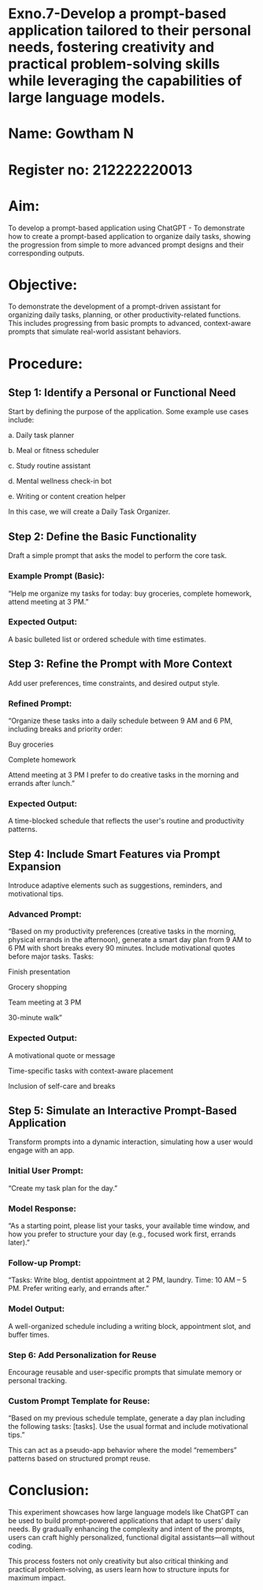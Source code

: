 # Exno.7-Develop a prompt-based application tailored to their personal needs, fostering creativity and practical problem-solving skills while leveraging the capabilities of large language models.

# Name: Gowtham N 
# Register no: 212222220013

# Aim: 
To develop a prompt-based application using ChatGPT - To demonstrate how to create a prompt-based application to organize daily tasks, showing the progression from simple to more advanced prompt designs and their corresponding outputs.


# Objective:
To demonstrate the development of a prompt-driven assistant for organizing daily tasks, planning, or other productivity-related functions. This includes progressing from basic prompts to advanced, context-aware prompts that simulate real-world assistant behaviors.

# Procedure:
## Step 1: Identify a Personal or Functional Need
Start by defining the purpose of the application. Some example use cases include:

a. Daily task planner

b. Meal or fitness scheduler

c. Study routine assistant

d. Mental wellness check-in bot

e. Writing or content creation helper

In this case, we will create a Daily Task Organizer.

## Step 2: Define the Basic Functionality
Draft a simple prompt that asks the model to perform the core task.

### Example Prompt (Basic):
“Help me organize my tasks for today: buy groceries, complete homework, attend meeting at 3 PM.”

### Expected Output:
A basic bulleted list or ordered schedule with time estimates.

## Step 3: Refine the Prompt with More Context
Add user preferences, time constraints, and desired output style.

### Refined Prompt:
“Organize these tasks into a daily schedule between 9 AM and 6 PM, including breaks and priority order:

Buy groceries

Complete homework

Attend meeting at 3 PM
I prefer to do creative tasks in the morning and errands after lunch.”

### Expected Output:
A time-blocked schedule that reflects the user's routine and productivity patterns.

## Step 4: Include Smart Features via Prompt Expansion
Introduce adaptive elements such as suggestions, reminders, and motivational tips.

### Advanced Prompt:
“Based on my productivity preferences (creative tasks in the morning, physical errands in the afternoon), generate a smart day plan from 9 AM to 6 PM with short breaks every 90 minutes. Include motivational quotes before major tasks. Tasks:

Finish presentation

Grocery shopping

Team meeting at 3 PM

30-minute walk”

### Expected Output:

A motivational quote or message

Time-specific tasks with context-aware placement

Inclusion of self-care and breaks

## Step 5: Simulate an Interactive Prompt-Based Application
Transform prompts into a dynamic interaction, simulating how a user would engage with an app.

### Initial User Prompt:
“Create my task plan for the day.”

### Model Response:
“As a starting point, please list your tasks, your available time window, and how you prefer to structure your day (e.g., focused work first, errands later).”

### Follow-up Prompt:
“Tasks: Write blog, dentist appointment at 2 PM, laundry. Time: 10 AM – 5 PM. Prefer writing early, and errands after.”

### Model Output:
A well-organized schedule including a writing block, appointment slot, and buffer times.

### Step 6: Add Personalization for Reuse
Encourage reusable and user-specific prompts that simulate memory or personal tracking.

### Custom Prompt Template for Reuse:
“Based on my previous schedule template, generate a day plan including the following tasks: [tasks]. Use the usual format and include motivational tips.”

This can act as a pseudo-app behavior where the model “remembers” patterns based on structured prompt reuse.


# Conclusion:
This experiment showcases how large language models like ChatGPT can be used to build prompt-powered applications that adapt to users’ daily needs. By gradually enhancing the complexity and intent of the prompts, users can craft highly personalized, functional digital assistants—all without coding.

This process fosters not only creativity but also critical thinking and practical problem-solving, as users learn how to structure inputs for maximum impact.

